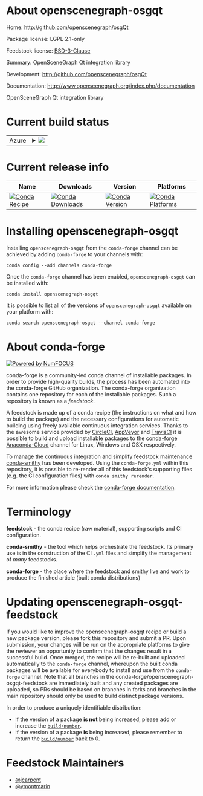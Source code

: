 About openscenegraph-osgqt
==========================

Home: http://github.com/openscenegraph/osgQt

Package license: LGPL-2.1-only

Feedstock license: [BSD-3-Clause](https://github.com/conda-forge/openscenegraph-osgqt-feedstock/blob/master/LICENSE.txt)

Summary: OpenSceneGraph Qt integration library

Development: http://github.com/openscenegraph/osgQt

Documentation: http://www.openscenegraph.org/index.php/documentation

OpenSceneGraph Qt integration library


Current build status
====================


<table>
    
  <tr>
    <td>Azure</td>
    <td>
      <details>
        <summary>
          <a href="https://dev.azure.com/conda-forge/feedstock-builds/_build/latest?definitionId=10862&branchName=master">
            <img src="https://dev.azure.com/conda-forge/feedstock-builds/_apis/build/status/openscenegraph-osgqt-feedstock?branchName=master">
          </a>
        </summary>
        <table>
          <thead><tr><th>Variant</th><th>Status</th></tr></thead>
          <tbody><tr>
              <td>linux_64</td>
              <td>
                <a href="https://dev.azure.com/conda-forge/feedstock-builds/_build/latest?definitionId=10862&branchName=master">
                  <img src="https://dev.azure.com/conda-forge/feedstock-builds/_apis/build/status/openscenegraph-osgqt-feedstock?branchName=master&jobName=linux&configuration=linux_64_" alt="variant">
                </a>
              </td>
            </tr><tr>
              <td>osx_64</td>
              <td>
                <a href="https://dev.azure.com/conda-forge/feedstock-builds/_build/latest?definitionId=10862&branchName=master">
                  <img src="https://dev.azure.com/conda-forge/feedstock-builds/_apis/build/status/openscenegraph-osgqt-feedstock?branchName=master&jobName=osx&configuration=osx_64_" alt="variant">
                </a>
              </td>
            </tr>
          </tbody>
        </table>
      </details>
    </td>
  </tr>
</table>

Current release info
====================

| Name | Downloads | Version | Platforms |
| --- | --- | --- | --- |
| [![Conda Recipe](https://img.shields.io/badge/recipe-openscenegraph--osgqt-green.svg)](https://anaconda.org/conda-forge/openscenegraph-osgqt) | [![Conda Downloads](https://img.shields.io/conda/dn/conda-forge/openscenegraph-osgqt.svg)](https://anaconda.org/conda-forge/openscenegraph-osgqt) | [![Conda Version](https://img.shields.io/conda/vn/conda-forge/openscenegraph-osgqt.svg)](https://anaconda.org/conda-forge/openscenegraph-osgqt) | [![Conda Platforms](https://img.shields.io/conda/pn/conda-forge/openscenegraph-osgqt.svg)](https://anaconda.org/conda-forge/openscenegraph-osgqt) |

Installing openscenegraph-osgqt
===============================

Installing `openscenegraph-osgqt` from the `conda-forge` channel can be achieved by adding `conda-forge` to your channels with:

```
conda config --add channels conda-forge
```

Once the `conda-forge` channel has been enabled, `openscenegraph-osgqt` can be installed with:

```
conda install openscenegraph-osgqt
```

It is possible to list all of the versions of `openscenegraph-osgqt` available on your platform with:

```
conda search openscenegraph-osgqt --channel conda-forge
```


About conda-forge
=================

[![Powered by NumFOCUS](https://img.shields.io/badge/powered%20by-NumFOCUS-orange.svg?style=flat&colorA=E1523D&colorB=007D8A)](http://numfocus.org)

conda-forge is a community-led conda channel of installable packages.
In order to provide high-quality builds, the process has been automated into the
conda-forge GitHub organization. The conda-forge organization contains one repository
for each of the installable packages. Such a repository is known as a *feedstock*.

A feedstock is made up of a conda recipe (the instructions on what and how to build
the package) and the necessary configurations for automatic building using freely
available continuous integration services. Thanks to the awesome service provided by
[CircleCI](https://circleci.com/), [AppVeyor](https://www.appveyor.com/)
and [TravisCI](https://travis-ci.com/) it is possible to build and upload installable
packages to the [conda-forge](https://anaconda.org/conda-forge)
[Anaconda-Cloud](https://anaconda.org/) channel for Linux, Windows and OSX respectively.

To manage the continuous integration and simplify feedstock maintenance
[conda-smithy](https://github.com/conda-forge/conda-smithy) has been developed.
Using the ``conda-forge.yml`` within this repository, it is possible to re-render all of
this feedstock's supporting files (e.g. the CI configuration files) with ``conda smithy rerender``.

For more information please check the [conda-forge documentation](https://conda-forge.org/docs/).

Terminology
===========

**feedstock** - the conda recipe (raw material), supporting scripts and CI configuration.

**conda-smithy** - the tool which helps orchestrate the feedstock.
                   Its primary use is in the construction of the CI ``.yml`` files
                   and simplify the management of *many* feedstocks.

**conda-forge** - the place where the feedstock and smithy live and work to
                  produce the finished article (built conda distributions)


Updating openscenegraph-osgqt-feedstock
=======================================

If you would like to improve the openscenegraph-osgqt recipe or build a new
package version, please fork this repository and submit a PR. Upon submission,
your changes will be run on the appropriate platforms to give the reviewer an
opportunity to confirm that the changes result in a successful build. Once
merged, the recipe will be re-built and uploaded automatically to the
`conda-forge` channel, whereupon the built conda packages will be available for
everybody to install and use from the `conda-forge` channel.
Note that all branches in the conda-forge/openscenegraph-osgqt-feedstock are
immediately built and any created packages are uploaded, so PRs should be based
on branches in forks and branches in the main repository should only be used to
build distinct package versions.

In order to produce a uniquely identifiable distribution:
 * If the version of a package **is not** being increased, please add or increase
   the [``build/number``](https://conda.io/docs/user-guide/tasks/build-packages/define-metadata.html#build-number-and-string).
 * If the version of a package **is** being increased, please remember to return
   the [``build/number``](https://conda.io/docs/user-guide/tasks/build-packages/define-metadata.html#build-number-and-string)
   back to 0.

Feedstock Maintainers
=====================

* [@jcarpent](https://github.com/jcarpent/)
* [@ymontmarin](https://github.com/ymontmarin/)

